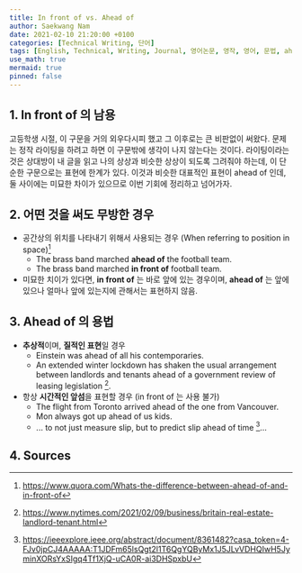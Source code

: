 ```yaml
---
title: In front of vs. Ahead of
author: Saekwang Nam
date: 2021-02-10 21:20:00 +0100
categories: [Technical Writing, 단어]
tags: [English, Technical, Writing, Journal, 영어논문, 영작, 영어, 문법, ahead of, in front of]
use_math: true
mermaid: true
pinned: false
---
```


## 1. In front of 의 남용
고등학생 시절, 이 구문을 거의 외우다시피 했고 그 이후로는 큰 비판없이 써왔다. 문제는 정작 라이팅을 하려고 하면 이 구문밖에 생각이 나지 않는다는 것이다. 라이팅이라는 것은 상대방이 내 글을 읽고 나의 상상과 비슷한 상상이 되도록 그려줘야 하는데, 이 단순한 구문으로는 표현에 한계가 있다. 이것과 비슷한 대표적인 표현이 ahead of 인데, 둘 사이에는 미묘한 차이가 있으므로 이번 기회에 정리하고 넘어가자.

## 2. 어떤 것을 써도 무방한 경우
- 공간상의 위치를 나타내기 위해서 사용되는 경우 (When referring to position in space)[^footnote1]
    - The brass band marched **ahead of** the football team.
    - The brass band marched **in front of** football team.
- 미묘한 치이가 있다면, **in front of** 는 바로 앞에 있는 경우이며, **ahead of** 는 앞에 있으나 얼마나 앞에 있는지에 관해서는 표현하지 않음.

## 3. Ahead of 의 용법
- **추상적**이며, **질적인 표현**일 경우
    - Einstein was ahead of all his contemporaries.
    - An extended winter lockdown has shaken the usual arrangement between landlords and tenants ahead of a government review of leasing legislation [^footnote2].
- 항상 **시간적인 앞섬**을 표현할 경우 (in front of 는 사용 불가)
    - The flight from Toronto arrived ahead of the one from Vancouver.
    - Mon always got up ahead of us kids.
    - ... to not just measure slip, but to predict slip ahead of time [^footnote3]...

## 4. Sources
[^footnote1]: https://www.quora.com/Whats-the-difference-between-ahead-of-and-in-front-of
[^footnote2]: https://www.nytimes.com/2021/02/09/business/britain-real-estate-landlord-tenant.html
[^footnote3]: https://ieeexplore.ieee.org/abstract/document/8361482?casa_token=4-FJv0jpCJ4AAAAA:T1JDFm65lsQgt2l1T6QgYQByMx1J5JLvVDHQIwH5JyminXORsYxSIgq4Tf1XjQ-uCA0R-ai3DHSpxbU